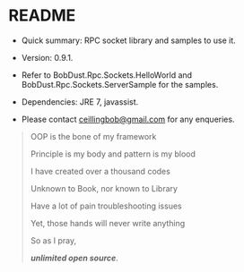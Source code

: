 # README #


* Quick summary: RPC socket library and samples to use it.
* Version: 0.9.1.

* Refer to BobDust.Rpc.Sockets.HelloWorld and BobDust.Rpc.Sockets.ServerSample for the samples.
* Dependencies: JRE 7, javassist.

* Please contact ceillingbob@gmail.com for any enqueries.

> OOP is the bone of my framework
> 
> Principle is my body and pattern is my blood
> 
> I have created over a thousand codes
> 
> Unknown to Book, nor known to Library
> 
> Have a lot of pain troubleshooting issues
> 
> Yet, those hands will never write anything
> 
> So as I pray,
> 
> ***unlimited open source***.
